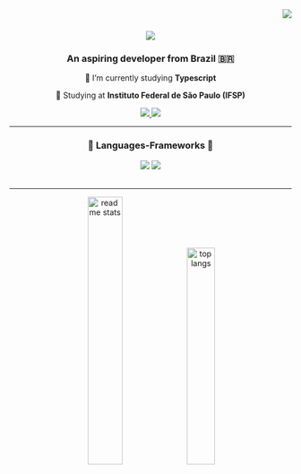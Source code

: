 <img align="right" src="https://visitor-badge.laobi.icu/badge?page_id=MatheusCampagnolo.MatheusCampagnolo" />

<h1 align="center">
    <img src="https://readme-typing-svg.herokuapp.com/?font=Righteous&size=35&center=true&vCenter=true&width=500&height=70&duration=4000&lines=Hi+There!+👋;+I'm+Matheus+Campagnolo!;" />
</h1>

<h3 align="center">An aspiring developer from Brazil 🇧🇷</h3>

<div align="center">
 
 🌱 I’m currently studying **Typescript**

 🏫 Studying at **Instituto Federal de São Paulo (IFSP)**

 </div>

 <div align="center"> 
  <a href="mailto:campagnolo.messias@gmail.com">
    <img src="https://img.shields.io/badge/Gmail-333333?style=for-the-badge&logo=gmail&logoColor=red" />
  </a>
  <a href="https://linkedin.com/in/matheus-campagnolo/" target="_blank">
    <img src="https://img.shields.io/badge/LinkedIn-0077B5?style=for-the-badge&logo=linkedin&logoColor=white" target="_blank" />
  </a>
</div>

<hr/>

<h3 align="center">🧱 Languages-Frameworks 🧱</h3>

<div align="center">
    <img src="https://skillicons.dev/icons?i=html,css,git,tailwind,bootstrap" />
    <img src="https://skillicons.dev/icons?i=nodejs,python,javascript,express" />
</div>

<br/>
<hr/>

<div align=center>
  <img width=35% src="https://github-readme-stats.vercel.app/api?username=MatheusCampagnolo&count_private=true&show_icons=true&theme=react&rank_icon=github&border_radius=10" alt="readme stats" />
  <img width=31.5% src="https://github-readme-stats.vercel.app/api/top-langs/?username=MatheusCampagnolo&hide=HTML&langs_count=8&layout=compact&theme=react&border_radius=10&size_weight=0.5&count_weight=0.5&exclude_repo=github-readme-stats" alt="top langs" />
</div>
